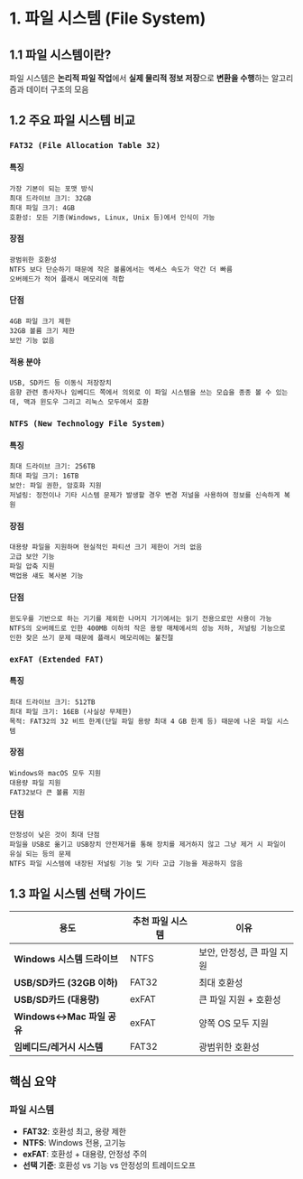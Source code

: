 # 1. 파일 시스템 (File System)

## 1.1 파일 시스템이란?

파일 시스템은 **논리적 파일 작업**에서 **실제 물리적 정보 저장**으로 **변환을 수행**하는 알고리즘과 데이터 구조의 모음

## 1.2 주요 파일 시스템 비교

### `FAT32 (File Allocation Table 32)`

#### 특징

```
가장 기본이 되는 포맷 방식
최대 드라이브 크기: 32GB
최대 파일 크기: 4GB
호환성: 모든 기종(Windows, Linux, Unix 등)에서 인식이 가능
```

#### 장점

```
광범위한 호환성
NTFS 보다 단순하기 때문에 작은 볼륨에서는 엑세스 속도가 약간 더 빠름
오버헤드가 적어 플래시 메모리에 적합
```

#### 단점

```
4GB 파일 크기 제한
32GB 볼륨 크기 제한
보안 기능 없음
```

#### 적용 분야

```
USB, SD카드 등 이동식 저장장치
음향 관련 종사자나 임베디드 쪽에서 의외로 이 파일 시스템을 쓰는 모습을 종종 볼 수 있는데, 맥과 윈도우 그리고 리눅스 모두에서 호환
```

### `NTFS (New Technology File System)`

#### 특징

```
최대 드라이브 크기: 256TB
최대 파일 크기: 16TB
보안: 파일 권한, 암호화 지원
저널링: 정전이나 기타 시스템 문제가 발생할 경우 변경 저널을 사용하여 정보를 신속하게 복원
```

#### 장점

```
대용량 파일을 지원하며 현실적인 파티션 크기 제한이 거의 없음
고급 보안 기능
파일 압축 지원
백업용 섀도 복사본 기능
```

#### 단점

```
윈도우를 기반으로 하는 기기를 제외한 나머지 기기에서는 읽기 전용으로만 사용이 가능
NTFS의 오버헤드로 인한 400MB 이하의 작은 용량 매체에서의 성능 저하, 저널링 기능으로 인한 잦은 쓰기 문제 때문에 플래시 메모리에는 불친절
```

### `exFAT (Extended FAT)`

#### 특징

```
최대 드라이브 크기: 512TB
최대 파일 크기: 16EB (사실상 무제한)
목적: FAT32의 32 비트 한계(단일 파일 용량 최대 4 GB 한계 등) 때문에 나온 파일 시스템
```

#### 장점

```
Windows와 macOS 모두 지원
대용량 파일 지원
FAT32보다 큰 볼륨 지원
```

#### 단점

```
안정성이 낮은 것이 최대 단점
파일을 USB로 옮기고 USB장치 안전제거를 통해 장치를 제거하지 않고 그냥 제거 시 파일이 유실 되는 등의 문제
NTFS 파일 시스템에 내장된 저널링 기능 및 기타 고급 기능을 제공하지 않음
```

## 1.3 파일 시스템 선택 가이드

| 용도                        | 추천 파일 시스템 | 이유                       |
| --------------------------- | ---------------- | -------------------------- |
| **Windows 시스템 드라이브** | NTFS             | 보안, 안정성, 큰 파일 지원 |
| **USB/SD카드 (32GB 이하)**  | FAT32            | 최대 호환성                |
| **USB/SD카드 (대용량)**     | exFAT            | 큰 파일 지원 + 호환성      |
| **Windows↔Mac 파일 공유**   | exFAT            | 양쪽 OS 모두 지원          |
| **임베디드/레거시 시스템**  | FAT32            | 광범위한 호환성            |

## 핵심 요약

### 파일 시스템

- **FAT32**: 호환성 최고, 용량 제한
- **NTFS**: Windows 전용, 고기능
- **exFAT**: 호환성 + 대용량, 안정성 주의
- **선택 기준**: 호환성 vs 기능 vs 안정성의 트레이드오프
